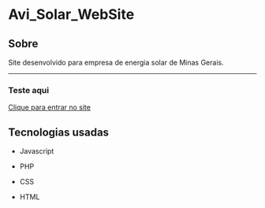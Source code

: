 # Avi_Solar_WebSite
<h2>Sobre</h2>
<p>Site desenvolvido para empresa de energia solar de Minas Gerais.</p>
 <hr>
 <h3>Teste aqui</h3>
 <a href="https://isaquemedeiros.github.io/avi_site/" target="_blank">Clique para entrar no site</a>
 <h2>Tecnologias usadas</h2>
 <ul>
  <li><P>Javascript</P></li>
  <li><p>PHP</p></li>
  <li><P>CSS</P></li>
  <li><P>HTML</P></li>     
</ul>
